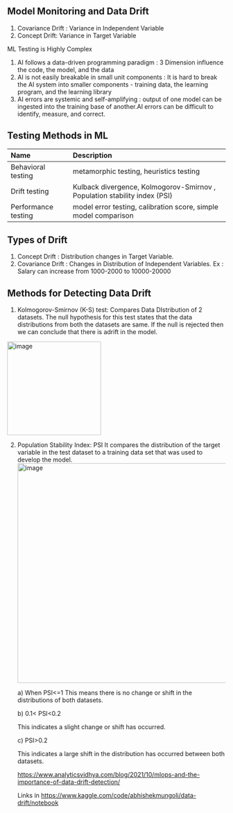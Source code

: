 Model Monitoring and Data Drift
-------------------------------

1. Covariance Drift : Variance in Independent Variable 
2. Concept Drift: Variance in Target Variable

ML Testing is Highly Complex
1. AI follows a data-driven programming paradigm : 3 Dimension influence the code, the model, and the data
2. AI is not easily breakable in small unit components : It is hard to break the AI system into smaller components - training data, the learning program, and the learning library
3. AI errors are systemic and self-amplifying : output of one model can be ingested into the training base of another.AI errors can be difficult to identify, measure, and correct.

Testing Methods in ML
----------------------

Name | Description
:- | :-
Behavioral testing | metamorphic testing, heuristics testing
Drift testing      | Kulback divergence, Kolmogorov-Smirnov , Population stability index (PSI)
Performance testing| model error testing, calibration score, simple model comparison


<B> Types of Drift </B>
------------------------
1. Concept Drift  : Distribution changes in Target Variable.
2. Covariance Drift : Changes in Distribution of Independent Variables. Ex : Salary can increase from 1000-2000 to 10000-20000

<B>Methods for Detecting Data Drift</B>
------------------------------------------------
1. Kolmogorov-Smirnov (K-S) test:
   Compares Data DIstribution of 2 datasets. The null hypothesis for this test states that the data distributions from both the datasets are same.
   If the null is rejected then we can conclude that there is adrift in the model.
   
<img width="216" alt="image" src="https://github.com/klnsuman/Dissertation/assets/11458777/aa955d8a-2fc5-4ed3-acc5-14eab89309f4">

2. Population Stability Index: PSI
   It compares the distribution of the target variable in the test dataset to a training data set that was used to develop the model.
   <img width="507" alt="image" src="https://github.com/klnsuman/Dissertation/assets/11458777/97365fe1-559e-4fde-8701-6f4625cf47f0">

   a) When PSI<=1
    This means there is no change or shift in the distributions of both datasets.
    
    b) 0.1< PSI<0.2
    
    This indicates a slight change or shift has occurred.
    
    c) PSI>0.2
    
    This indicates a large shift in the distribution has occurred between both datasets.

   https://www.analyticsvidhya.com/blog/2021/10/mlops-and-the-importance-of-data-drift-detection/

   Links in
   https://www.kaggle.com/code/abhishekmungoli/data-drift/notebook
   


